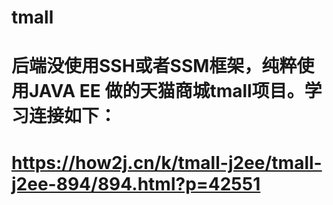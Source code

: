 # tmall
# 后端没使用SSH或者SSM框架，纯粹使用JAVA EE 做的天猫商城tmall项目。学习连接如下：
# https://how2j.cn/k/tmall-j2ee/tmall-j2ee-894/894.html?p=42551

